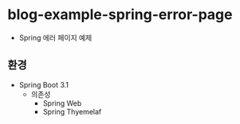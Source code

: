 # blog-example-spring-error-page
- Spring 에러 페이지 예제


## 환경
- Spring Boot 3.1
  - 의존성 
    - Spring Web
    - Spring Thyemelaf
